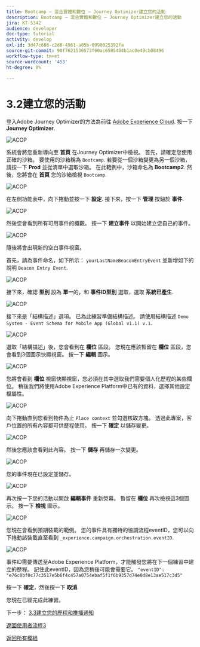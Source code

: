 ```yaml
---
title: Bootcamp — 混合實體和數位 — Journey Optimizer建立您的活動
description: Bootcamp — 混合實體和數位 — Journey Optimizer建立您的活動
jira: KT-5342
audience: developer
doc-type: tutorial
activity: develop
exl-id: 3d47c686-c2d8-4961-a05b-0990025392fa
source-git-commit: 90f7621536573f60ac6585404b1ac0e49cb08496
workflow-type: tm+mt
source-wordcount: '453'
ht-degree: 0%

---
```


# 3.2建立您的活動

登入Adobe Journey Optimizer的方法為前往 [Adobe Experience Cloud](https://experience.adobe.com). 按一下 **Journey Optimizer**.

![ACOP](./images/acophome.png)

系統會將您重新導向至 **首頁**  在Journey Optimizer中檢視。 首先，請確定您使用正確的沙箱。 要使用的沙箱稱為 `Bootcamp`. 若要從一個沙箱變更為另一個沙箱，請按一下 **Prod** 並從清單中選取沙箱。 在此範例中，沙箱命名為 **Bootcamp2**. 然後，您將會在 **首頁** 您的沙箱檢視 `Bootcamp`.

![ACOP](./images/acoptriglp.png)

在左側功能表中，向下捲動並按一下 **設定**. 接下來，按一下 **管理** 按鈕於 **事件**.

![ACOP](./images/acopmenu.png)

然後您會看到所有可用事件的概觀。 按一下 **建立事件** 以開始建立您自己的事件。

![ACOP](./images/emptyevent.png)

隨後將會出現新的空白事件視窗。

首先，請為事件命名，如下所示： `yourLastNameBeaconEntryEvent` 並新增如下的說明 `Beacon Entry Event`.

![ACOP](./images/eventdescription.png)

接下來，確認 **型別** 設為 **單一**&#x200B;的，和 **事件ID型別** 選取，選取 **系統已產生**.

![ACOP](./images/eventidtype.png)

接下來是「結構描述」選項。 已為此練習準備結構描述。 請使用結構描述 `Demo System - Event Schema for Mobile App (Global v1.1) v.1`.

![ACOP](./images/eventschema.png)

選取「結構描述」後，您會看到在 **欄位** 區段。 您現在應該暫留在 **欄位** 區段，您會看到3個圖示快顯視窗。 按一下 **編輯** 圖示。

![ACOP](./images/eventpayload.png)

您將會看到 **欄位** 視窗快顯視窗，您必須在其中選取我們需要個人化歷程的某些欄位。  稍後我們將使用Adobe Experience Platform中已有的資料，選擇其他設定檔屬性。

![ACOP](./images/eventfields.png)

向下捲動直到您看到物件為止 `Place context` 並勾選核取方塊。 透過此專案，客戶位置的所有內容都可供歷程使用。 按一下 **確定** 以儲存變更。

![ACOP](./images/eventpayloadbr.png)

然後您應該會看到此內容。 按一下 **儲存** 再儲存一次變更。

![ACOP](./images/eventsave.png)

您的事件現在已設定並儲存。

![ACOP](./images/eventdone.png)

再次按一下您的活動以開啟 **編輯事件** 重新熒幕。 暫留在 **欄位** 再次檢視這3個圖示。 按一下 **檢視** 圖示。

![ACOP](./images/viewevent.png)

您現在會看到預期裝載的範例。
您的事件具有獨特的協調流程eventID，您可以向下捲動該裝載直至看到 `_experience.campaign.orchestration.eventID`.

![ACOP](./images/payloadeventID.png)

事件ID需要傳送至Adobe Experience Platform，才能觸發您將在下一個練習中建立的歷程。 記住此eventID，因為您稍後可能會需要它。
`"eventID": "e76c0bf0c77c3517e5b6f4c457a0754ebaf5f1f6b9357d74e0d8e13ae517c3d5"`

按一下 **確定**，然後按一下 **取消**.

您現在已經完成此練習。

下一步： [3.3建立您的歷程和推播通知](./ex3.md)

[返回使用者流程3](./uc3.md)

[返回所有模組](../../overview.md)
